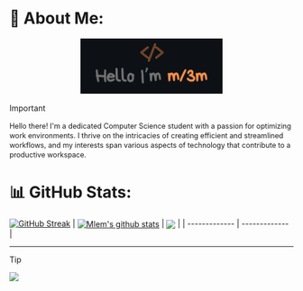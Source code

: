 # :sparkler: About Me:
<p align="center"><a href="https://anuraghazra.github.io"><img width="50%" alt="Hello, I'm Mlem I do algorithms!" src="./assets/ml3m.png" /></a></p>


> [!IMPORTANT]
> <span style="font-size:0.9em;">Hello there! I'm a dedicated Computer Science student with a passion for optimizing work environments. I thrive on the intricacies of creating efficient and streamlined workflows, and my interests span various aspects of technology that contribute to a productive workspace.</span>

# 📊 GitHub Stats:
<a href="https://git.io/streak-stats"><img src="https://github-readme-streak-stats.herokuapp.com?user=ml3m&theme=darcula&hide_border=true&border_radius=5.3&card_width=900" alt="GitHub Streak" /></a>
| <a href="https://github.com/anuraghazra/github-readme-stats"><img align="center" src="https://github-readme-stats.vercel.app/api?username=ml3m&show_icons=true&include_all_commits=true&theme=buefy&hide_border=true" alt="Mlem's github stats" /></a> | <a href="https://github.com/anuraghazra/github-readme-stats"><img align="center" src="https://github-readme-stats.vercel.app/api/top-langs/?username=ml3m&layout=compact&theme=buefy&hide_border=true" /></a> |
| ------------- | ------------- |

---

> [!TIP]
> ![](https://komarev.com/ghpvc/?username=ml3m)
